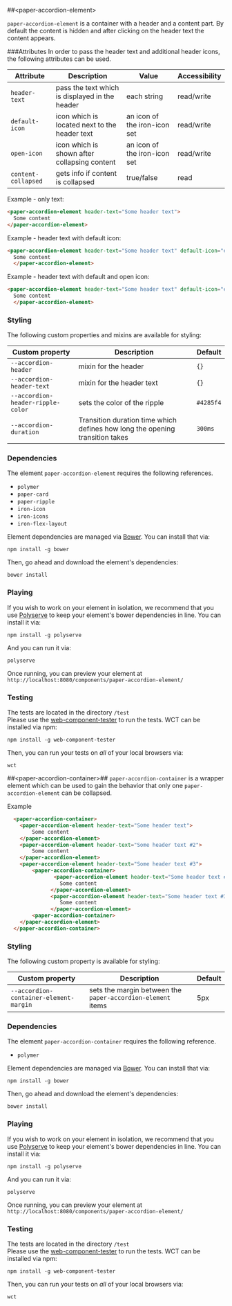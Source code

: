 
##&lt;paper-accordion-element&gt;

`paper-accordion-element` is a container with a header and a content part. By default the content is hidden and after clicking on the header text the content appears.  

###Attributes
In order to pass the header text and additional header icons, the following attributes can be used. 

| Attribute | Description | Value | Accessibility |
| --- | --- | --- | --- |
| `header-text` | pass the text which is displayed in the header | each string | read/write |
| `default-icon` | icon which is located next to the header text | an icon of the iron-icon set | read/write | 
| `open-icon` | icon which is shown after collapsing content | an icon of the iron-icon set | read/write |
| `content-collapsed` |  gets info if content is collapsed | true/false | read |

Example - only text:

```html
<paper-accordion-element header-text="Some header text">
  Some content
</paper-accordion-element>
```

Example - header text with default icon:

```html
<paper-accordion-element header-text="Some header text" default-icon="expand-less">
  Some content
  </paper-accordion-element>
```

Example - header text with default  and open icon:

```html
<paper-accordion-element header-text="Some header text" default-icon="expand-less" open-icon="expand-more">
  Some content
  </paper-accordion-element>
```

### Styling

The following custom properties and mixins are available for styling:

| Custom property | Description | Default |
| --- | --- | --- |
`--accordion-header` | mixin for the header | `{}`
`--accordion-header-text` | mixin for the header text | `{}`
`--accordion-header-ripple-color` | sets the color of the ripple | `#4285f4`
`--accordion-duration` | Transition duration time which defines how long the opening transition takes | `300ms`  

### Dependencies
The element `paper-accordion-element` requires the following references.

*  `polymer`
*  `paper-card`
*  `paper-ripple`
*  `iron-icon`
* `iron-icons`
* `iron-flex-layout`  

Element dependencies are managed via [Bower](http://bower.io/). You can
install that via:

    npm install -g bower

Then, go ahead and download the element's dependencies:

    bower install

### Playing

If you wish to work on your element in isolation, we recommend that you use
[Polyserve](https://github.com/PolymerLabs/polyserve) to keep your element's
bower dependencies in line. You can install it via:

    npm install -g polyserve

And you can run it via:

    polyserve

Once running, you can preview your element at
`http://localhost:8080/components/paper-accordion-element/`

### Testing 
The tests are located in the directory `/test`  
Please use the [web-component-tester](https://github.com/Polymer/web-component-tester) to run the tests. WCT can be installed via npm:

    npm install -g web-component-tester

Then, you can run your tests on *all* of your local browsers via:

    wct   
       
##&lt;paper-accordion-container&gt;##
`paper-accordion-container` is a wrapper element which can be used to gain the behavior that only one `paper-accordion-element` can be collapsed.

Example

```html
  <paper-accordion-container>
    <paper-accordion-element header-text="Some header text">
        Some content
    </paper-accordion-element>
    <paper-accordion-element header-text="Some header text #2">
        Some content
    </paper-accordion-element>
    <paper-accordion-element header-text="Some header text #3">
        <paper-accordion-container>
               <paper-accordion-element header-text="Some header text #3.1">
                 Some content
              </paper-accordion-element>
              <paper-accordion-element header-text="Some header text #3.2">
                 Some content
              </paper-accordion-element>
        <paper-accordion-container>
    </paper-accordion-element>
  </paper-accordion-container>
```

### Styling

The following custom property is available for styling:

| Custom property | Description | Default |
| --- | --- | --- |
|`--accordion-container-element-margin` | sets the margin between the `paper-accordion-element` items | 5px |

### Dependencies
The element `paper-accordion-container` requires the following reference.

*  `polymer`

Element dependencies are managed via [Bower](http://bower.io/). You can
install that via:

    npm install -g bower

Then, go ahead and download the element's dependencies:

    bower install

### Playing

If you wish to work on your element in isolation, we recommend that you use
[Polyserve](https://github.com/PolymerLabs/polyserve) to keep your element's
bower dependencies in line. You can install it via:

    npm install -g polyserve

And you can run it via:

    polyserve

Once running, you can preview your element at
`http://localhost:8080/components/paper-accordion-element/`

### Testing 
The tests are located in the directory `/test`  
Please use the [web-component-tester](https://github.com/Polymer/web-component-tester) to run the tests. WCT can be installed via npm:

    npm install -g web-component-tester

Then, you can run your tests on *all* of your local browsers via:

    wct

